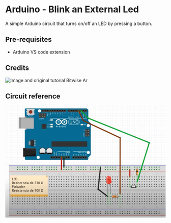 # Arduino - Blink an External Led

A simple Arduino circuit that turns on/off an LED by pressing a button.

## Pre-requisites

* Arduino VS code extension

## Credits
![Image and original tutorial Bitwise Ar](https://www.youtube.com/watch?v=BWhup75svIk&ab_channel=BitwiseAr)

## Circuit reference

![circuit](circuit.png)
